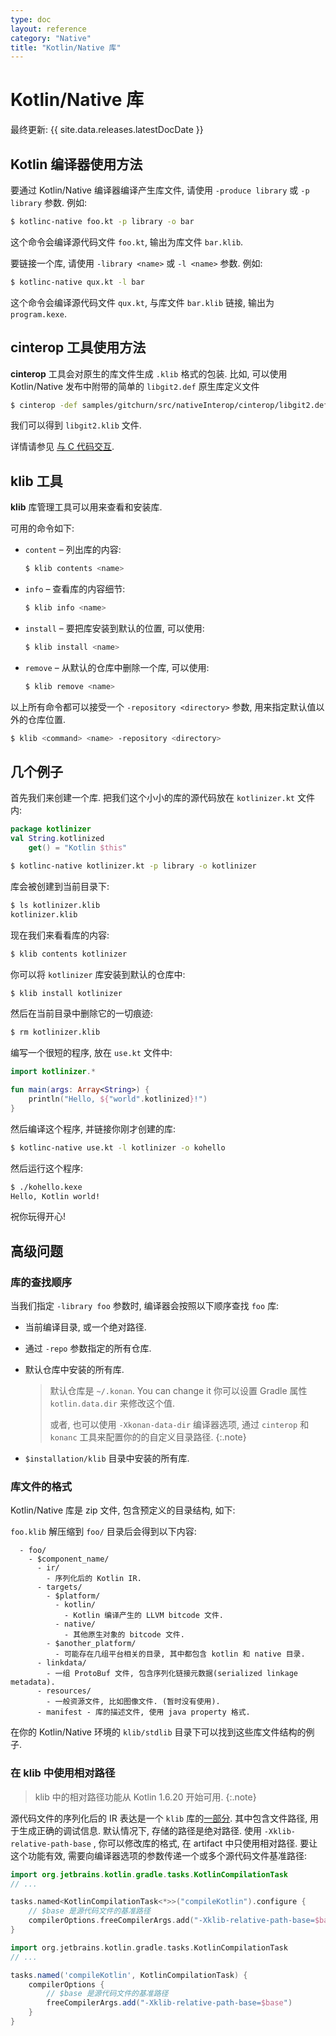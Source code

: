 ```yaml
---
type: doc
layout: reference
category: "Native"
title: "Kotlin/Native 库"
---
```


# Kotlin/Native 库

最终更新: {{ site.data.releases.latestDocDate }}

## Kotlin 编译器使用方法

要通过 Kotlin/Native 编译器编译产生库文件, 请使用 `-produce library` 或 `-p library` 参数.
例如:

```bash
$ kotlinc-native foo.kt -p library -o bar
```

这个命令会编译源代码文件 `foo.kt`, 输出为库文件 `bar.klib`.

要链接一个库, 请使用 `-library <name>` 或 `-l <name>` 参数.
例如:

```bash
$ kotlinc-native qux.kt -l bar
```

这个命令会编译源代码文件 `qux.kt`, 与库文件 `bar.klib` 链接, 输出为 `program.kexe`.

## cinterop 工具使用方法

**cinterop** 工具会对原生的库文件生成 `.klib` 格式的包装.
比如, 可以使用 Kotlin/Native 发布中附带的简单的 `libgit2.def` 原生库定义文件

```bash
$ cinterop -def samples/gitchurn/src/nativeInterop/cinterop/libgit2.def -compiler-option -I/usr/local/include -o libgit2
```

我们可以得到 `libgit2.klib` 文件.

详情请参见 [与 C 代码交互](native-c-interop.html).


## klib 工具

**klib** 库管理工具可以用来查看和安装库.

可用的命令如下:

* `content` – 列出库的内容:

  ```bash
  $ klib contents <name>
  ```

* `info` – 查看库的内容细节:

  ```bash
  $ klib info <name>
  ```

* `install` – 要把库安装到默认的位置, 可以使用:

  ```bash
  $ klib install <name>
  ```

* `remove` – 从默认的仓库中删除一个库, 可以使用:

  ```bash
  $ klib remove <name>
  ```

以上所有命令都可以接受一个 `-repository <directory>` 参数, 用来指定默认值以外的仓库位置.

```bash
$ klib <command> <name> -repository <directory>
```

## 几个例子

首先我们来创建一个库.
把我们这个小小的库的源代码放在 `kotlinizer.kt` 文件内:

```kotlin
package kotlinizer
val String.kotlinized
    get() = "Kotlin $this"
```

```bash
$ kotlinc-native kotlinizer.kt -p library -o kotlinizer
```

库会被创建到当前目录下:

```bash
$ ls kotlinizer.klib
kotlinizer.klib
```

现在我们来看看库的内容:

```bash
$ klib contents kotlinizer
```

你可以将 `kotlinizer` 库安装到默认的仓库中:

```bash
$ klib install kotlinizer
```

然后在当前目录中删除它的一切痕迹:

```bash
$ rm kotlinizer.klib
```

编写一个很短的程序, 放在 `use.kt` 文件中:

```kotlin
import kotlinizer.*

fun main(args: Array<String>) {
    println("Hello, ${"world".kotlinized}!")
}
```

然后编译这个程序, 并链接你刚才创建的库:

```bash
$ kotlinc-native use.kt -l kotlinizer -o kohello
```

然后运行这个程序:

```bash
$ ./kohello.kexe
Hello, Kotlin world!
```

祝你玩得开心!

## 高级问题

### 库的查找顺序

当我们指定 `-library foo` 参数时, 编译器会按照以下顺序查找 `foo` 库:

* 当前编译目录, 或一个绝对路径.
* 通过 `-repo` 参数指定的所有仓库.
* 默认仓库中安装的所有库.

  > 默认仓库是 `~/.konan`. You can change it 你可以设置 Gradle 属性 `kotlin.data.dir` 来修改这个值.
  >
  > 或者, 也可以使用 `-Xkonan-data-dir` 编译器选项, 通过 `cinterop` 和  `konanc` 工具来配置你的的自定义目录路径.
  {:.note}

* `$installation/klib` 目录中安装的所有库.

### 库文件的格式

Kotlin/Native 库是 zip 文件, 包含预定义的目录结构, 如下:

`foo.klib` 解压缩到 `foo/` 目录后会得到以下内容:

```text
  - foo/
    - $component_name/
      - ir/
        - 序列化后的 Kotlin IR.
      - targets/
        - $platform/
          - kotlin/
            - Kotlin 编译产生的 LLVM bitcode 文件.
          - native/
            - 其他原生对象的 bitcode 文件.
        - $another_platform/
          - 可能存在几组平台相关的目录, 其中都包含 kotlin 和 native 目录.
      - linkdata/
        - 一组 ProtoBuf 文件, 包含序列化链接元数据(serialized linkage metadata).
      - resources/
        - 一般资源文件, 比如图像文件. (暂时没有使用).
      - manifest - 库的描述文件, 使用 java property 格式.
```

在你的 Kotlin/Native 环境的 `klib/stdlib` 目录下可以找到这些库文件结构的例子.

### 在 klib 中使用相对路径 

> klib 中的相对路径功能从 Kotlin 1.6.20 开始可用.
{:.note}

源代码文件的序列化后的 IR 表达是一个 `klib` 库的[一部分](#library-format).
其中包含文件路径, 用于生成正确的调试信息.
默认情况下, 存储的路径是绝对路径.
使用 `-Xklib-relative-path-base` , 你可以修改库的格式, 在 artifact 中只使用相对路径.
要让这个功能有效, 需要向编译器选项的参数传递一个或多个源代码文件基准路径:

<div class="multi-language-sample" data-lang="kotlin">
<div class="sample" markdown="1" mode="kotlin" theme="idea" data-lang="kotlin" data-highlight-only>

```kotlin
import org.jetbrains.kotlin.gradle.tasks.KotlinCompilationTask
// ...

tasks.named<KotlinCompilationTask<*>>("compileKotlin").configure {
    // $base 是源代码文件的基准路径
    compilerOptions.freeCompilerArgs.add("-Xklib-relative-path-base=$base")
}
```

</div>
</div>

<div class="multi-language-sample" data-lang="groovy">
<div class="sample" markdown="1" mode="groovy" theme="idea" data-lang="groovy">

```groovy
import org.jetbrains.kotlin.gradle.tasks.KotlinCompilationTask
// ...

tasks.named('compileKotlin', KotlinCompilationTask) {
    compilerOptions {
        // $base 是源代码文件的基准路径
        freeCompilerArgs.add("-Xklib-relative-path-base=$base")
    }
}
```

</div>
</div>
